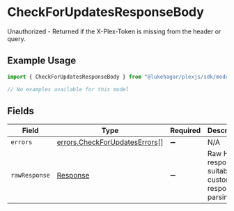 # CheckForUpdatesResponseBody

Unauthorized - Returned if the X-Plex-Token is missing from the header or query.

## Example Usage

```typescript
import { CheckForUpdatesResponseBody } from "@lukehagar/plexjs/sdk/models/errors";

// No examples available for this model
```

## Fields

| Field                                                                                 | Type                                                                                  | Required                                                                              | Description                                                                           |
| ------------------------------------------------------------------------------------- | ------------------------------------------------------------------------------------- | ------------------------------------------------------------------------------------- | ------------------------------------------------------------------------------------- |
| `errors`                                                                              | [errors.CheckForUpdatesErrors](../../../sdk/models/errors/checkforupdateserrors.md)[] | :heavy_minus_sign:                                                                    | N/A                                                                                   |
| `rawResponse`                                                                         | [Response](https://developer.mozilla.org/en-US/docs/Web/API/Response)                 | :heavy_minus_sign:                                                                    | Raw HTTP response; suitable for custom response parsing                               |